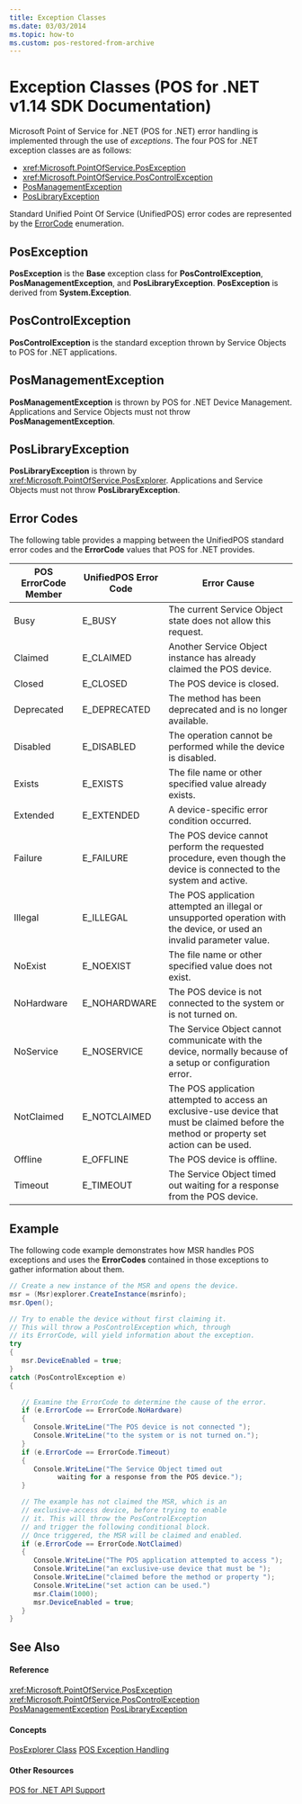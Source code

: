 ```yaml
---
title: Exception Classes
ms.date: 03/03/2014
ms.topic: how-to
ms.custom: pos-restored-from-archive
---
```


# Exception Classes (POS for .NET v1.14 SDK Documentation)

Microsoft Point of Service for .NET (POS for .NET) error handling is implemented through the use of *exceptions*. The four POS for .NET exception classes are as follows:

- <xref:Microsoft.PointOfService.PosException>
- <xref:Microsoft.PointOfService.PosControlException>
- [PosManagementException](ms884858\(v=winembedded.11\).md)
- [PosLibraryException](ms884854\(v=winembedded.11\).md)

Standard Unified Point Of Service (UnifiedPOS) error codes are represented by the [ErrorCode](ms884224\(v=winembedded.11\).md) enumeration.

## PosException

**PosException** is the **Base** exception class for **PosControlException**, **PosManagementException**, and **PosLibraryException**. **PosException** is derived from **System.Exception**.

## PosControlException

**PosControlException** is the standard exception thrown by Service Objects to POS for .NET applications.

## PosManagementException

**PosManagementException** is thrown by POS for .NET Device Management. Applications and Service Objects must not throw **PosManagementException**.

## PosLibraryException

**PosLibraryException** is thrown by <xref:Microsoft.PointOfService.PosExplorer>. Applications and Service Objects must not throw **PosLibraryException**.

## Error Codes

The following table provides a mapping between the UnifiedPOS standard error codes and the **ErrorCode** values that POS for .NET provides.

| POS ErrorCode Member | UnifiedPOS Error Code | Error Cause                                                                                                                                |
|----------------------|-----------------------|--------------------------------------------------------------------------------------------------------------------------------------------|
| Busy                 | E_BUSY                | The current Service Object state does not allow this request.                                                                              |
| Claimed              | E_CLAIMED             | Another Service Object instance has already claimed the POS device.                                                                        |
| Closed               | E_CLOSED              | The POS device is closed.                                                                                                                  |
| Deprecated           | E_DEPRECATED          | The method has been deprecated and is no longer available.                                                                                 |
| Disabled             | E_DISABLED            | The operation cannot be performed while the device is disabled.                                                                            |
| Exists               | E_EXISTS              | The file name or other specified value already exists.                                                                                     |
| Extended             | E_EXTENDED            | A device-specific error condition occurred.                                                                                                |
| Failure              | E_FAILURE             | The POS device cannot perform the requested procedure, even though the device is connected to the system and active.                       |
| Illegal              | E_ILLEGAL             | The POS application attempted an illegal or unsupported operation with the device, or used an invalid parameter value.                     |
| NoExist              | E_NOEXIST             | The file name or other specified value does not exist.                                                                                     |
| NoHardware           | E_NOHARDWARE          | The POS device is not connected to the system or is not turned on.                                                                         |
| NoService            | E_NOSERVICE           | The Service Object cannot communicate with the device, normally because of a setup or configuration error.                                 |
| NotClaimed           | E_NOTCLAIMED          | The POS application attempted to access an exclusive-use device that must be claimed before the method or property set action can be used. |
| Offline              | E_OFFLINE             | The POS device is offline.                                                                                                                 |
| Timeout              | E_TIMEOUT             | The Service Object timed out waiting for a response from the POS device.                                                                   |

## Example

The following code example demonstrates how MSR handles POS exceptions and uses the **ErrorCodes** contained in those exceptions to gather information about them.

```csharp
// Create a new instance of the MSR and opens the device.
msr = (Msr)explorer.CreateInstance(msrinfo);
msr.Open();

// Try to enable the device without first claiming it.
// This will throw a PosControlException which, through
// its ErrorCode, will yield information about the exception.
try
{
   msr.DeviceEnabled = true;
}
catch (PosControlException e)
{

   // Examine the ErrorCode to determine the cause of the error.
   if (e.ErrorCode == ErrorCode.NoHardware)
   {
      Console.WriteLine("The POS device is not connected ");
      Console.WriteLine("to the system or is not turned on.");
   }
   if (e.ErrorCode == ErrorCode.Timeout)
   {
      Console.WriteLine("The Service Object timed out
            waiting for a response from the POS device.");
   }

   // The example has not claimed the MSR, which is an
   // exclusive-access device, before trying to enable
   // it. This will throw the PosControlException
   // and trigger the following conditional block.
   // Once triggered, the MSR will be claimed and enabled.
   if (e.ErrorCode == ErrorCode.NotClaimed)
   {
      Console.WriteLine("The POS application attempted to access ");
      Console.WriteLine("an exclusive-use device that must be ");
      Console.WriteLine("claimed before the method or property ");
      Console.WriteLine("set action can be used.")
      msr.Claim(1000);
      msr.DeviceEnabled = true;
   }
}
```

## See Also

#### Reference

<xref:Microsoft.PointOfService.PosException>
<xref:Microsoft.PointOfService.PosControlException>
[PosManagementException](ms884858\(v=winembedded.11\).md)
[PosLibraryException](ms884854\(v=winembedded.11\).md)

#### Concepts

[PosExplorer Class](posexplorer-class.md)
[POS Exception Handling](pos-exception-handling.md)

#### Other Resources

[POS for .NET API Support](pos-for-net-api-support.md)
